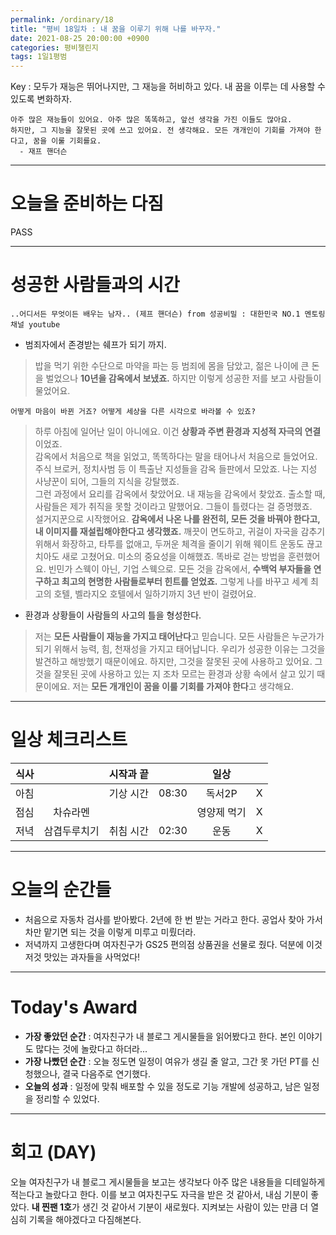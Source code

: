 ```yaml
---
permalink: /ordinary/18
title: "평비 18일차 : 내 꿈을 이루기 위해 나를 바꾸자."
date: 2021-08-25 20:00:00 +0900
categories: 평비챌린지
tags: 1일1평범
---  
```

Key : 모두가 재능은 뛰어나지만, 그 재능을 허비하고 있다. 내 꿈을 이루는 데 사용할 수 있도록 변화하자.
```
아주 많은 재능들이 있어요. 아주 많은 똑똑하고, 앞선 생각을 가진 이들도 많아요.
하지만, 그 지능을 잘못된 곳에 쓰고 있어요. 전 생각해요. 모든 개개인이 기회를 가져야 한다고, 꿈을 이룰 기회를요.
  - 재프 핸더슨
```

---
# 오늘을 준비하는 다짐
PASS

---
# 성공한 사람들과의 시간
`..어디서든 무엇이든 배우는 남자.. (제프 핸더슨) from 성공비밀 : 대한민국 NO.1 멘토링 채널 youtube`  
- 범죄자에서 존경받는 쉐프가 되기 까지.  
> 밥을 먹기 위한 수단으로 마약을 파는 등 범죄에 몸을 담았고, 젊은 나이에 큰 돈을 벌었으나 **10년을 감옥에서 보냈죠.** 하지만 이렇게 성공한 저를 보고 사람들이 물었어요.  
  ```
  어떻게 마음이 바뀐 거죠? 어떻게 세상을 다른 시각으로 바라볼 수 있죠?
  ```
> 하루 아침에 일어난 일이 아니에요. 이건 **상황과 주변 환경과 지성적 자극의 연결**이었죠.  
> 감옥에서 처음으로 책을 읽었고, 똑똑하다는 말을 태어나서 처음으로 들었어요.  
> 주식 브로커, 정치사범 등 이 특출난 지성들을 감옥 들판에서 모았죠. 나는 지성 사냥꾼이 되어, 그들의 지식을 강탈했죠.  
> 그런 과정에서 요리를 감옥에서 찾았어요. 내 재능을 감옥에서 찾았죠. 출소할 때, 사람들은 제가 취직을 못할 것이라고 말했어요. 그들이 틀렸다는 걸 증명했죠.  
> 설거지꾼으로 시작했어요. **감옥에서 나온 나를 완전히, 모든 것을 바꿔야 한다고, 내 이미지를 재설립해야한다고 생각했죠.** 깨끗이 면도하고, 귀걸이 자국을 감추기 위해서 화장하고, 타투를 없애고, 두꺼운 체격을 줄이기 위해 웨이트 운동도 끊고 치아도 새로 고쳤어요. 미소의 중요성을 이해했죠. 똑바로 걷는 방법을 훈련했어요. 빈민가 스웩이 아닌, 기업 스웩으로. 모든 것을 감옥에서, **수백억 부자들을 연구하고 최고의 현명한 사람들로부터 힌트를 얻었죠.** 그렇게 나를 바꾸고 세계 최고의 호텔, 벨라지오 호텔에서 일하기까지 3년 반이 걸렸어요.  

- 환경과 상황들이 사람들의 사고의 틀을 형성한다.
> 저는 **모든 사람들이 재능을 가지고 태어난다**고 믿습니다. 모든 사람들은 누군가가 되기 위해서 능력, 힘, 천재성을 가지고 태어납니다. 우리가 성공한 이유는 그것을 발견하고 해방했기 때문이에요. 하지만, 그것을 잘못된 곳에 사용하고 있어요. 그것을 잘못된 곳에 사용하고 있는 지 조차 모르는 환경과 상황 속에서 살고 있기 때문이에요. 저는 **모든 개개인이 꿈을 이룰 기회를 가져야 한다**고 생각해요.

---
# 일상 체크리스트

| 식사 |  | 시작과 끝 |  | 일상 |  |
|:----:|:----:|:----:|:----:|:----:|:----:|
| 아침 |  | 기상 시간 | 08:30 | 독서2P | X |
| 점심 | 차슈라멘 |  |  | 영양제 먹기 | X |
| 저녁 | 삼겹두루치기 | 취침 시간 | 02:30 | 운동 | X |

---
# 오늘의 순간들
- 처음으로 자동차 검사를 받아봤다. 2년에 한 번 받는 거라고 한다. 공업사 찾아 가서 차만 맡기면 되는 것을 이렇게 미루고 미뤘더라.
- 저녁까지 고생한다며 여자친구가 GS25 편의점 상품권을 선물로 줬다. 덕분에 이것저것 맛있는 과자들을 사먹었다!

---
# Today's Award
- **가장 좋았던 순간** : 여자친구가 내 블로그 게시물들을 읽어봤다고 한다. 본인 이야기도 많다는 것에 놀랐다고 하더라...
- **가장 나빴던 순간** : 오늘 정도면 일정이 여유가 생길 줄 알고, 그간 못 가던 PT를 신청했으나, 결국 다음주로 연기했다.
- **오늘의 성과** : 일정에 맞춰 배포할 수 있을 정도로 기능 개발에 성공하고, 남은 일정을 정리할 수 있었다.

---
# 회고 (DAY)
오늘 여자친구가 내 블로그 게시물들을 보고는 생각보다 아주 많은 내용들을 디테일하게 적는다고 놀랐다고 한다. 이를 보고 여자친구도 자극을 받은 것 같아서, 내심 기분이 좋았다. **내 찐팬 1호**가 생긴 것 같아서 기분이 새로웠다. 지켜보는 사람이 있는 만큼 더 열심히 기록을 해야겠다고 다짐해본다.